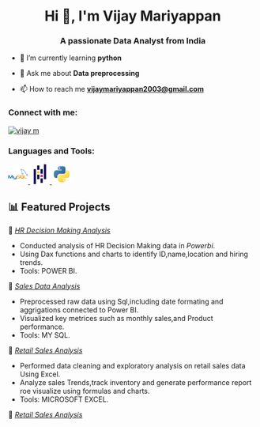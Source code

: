 <h1 align="center">Hi 👋, I'm Vijay Mariyappan</h1>
<h3 align="center">A passionate Data Analyst from India</h3>

- 🌱 I’m currently learning **python**

- 💬 Ask me about **Data preprocessing**

- 📫 How to reach me **vijaymariyappan2003@gmail.com**

<h3 align="left">Connect with me:</h3>
<p align="left">
<a href="https://linkedin.com/in/vijay m" target="blank"><img align="center" src="https://raw.githubusercontent.com/rahuldkjain/github-profile-readme-generator/master/src/images/icons/Social/linked-in-alt.svg" alt="vijay m" height="30" width="40" /></a>
</p>

<h3 align="left">Languages and Tools:</h3>
<p align="left"> <a href="https://www.mysql.com/" target="_blank" rel="noreferrer"> <img src="https://raw.githubusercontent.com/devicons/devicon/master/icons/mysql/mysql-original-wordmark.svg" alt="mysql" width="40" height="40"/> </a> <a href="https://pandas.pydata.org/" target="_blank" rel="noreferrer"> <img src="https://raw.githubusercontent.com/devicons/devicon/2ae2a900d2f041da66e950e4d48052658d850630/icons/pandas/pandas-original.svg" alt="pandas" width="40" height="40"/> </a> <a href="https://www.python.org" target="_blank" rel="noreferrer"> <img src="https://raw.githubusercontent.com/devicons/devicon/master/icons/python/python-original.svg" alt="python" width="40" height="40"/> </a> </p>

## 📊 Featured Projects

🔹 [*HR Decision Making Analysis*](https://github.com/vijaymariyappan06/powerbi_prj)   
- Conducted analysis of HR Decision Making data in *Powerbi*.  
- Using Dax functions and charts to identify ID,name,location and hiring trends.  
- Tools: POWER BI.  

🔹 [*Sales Data Analysis*](https://github.com/vijaymariyappan06/sql_preprocess_powerbi)
- Preprocessed raw data using Sql,including date formating and aggrigations connected to Power BI.  
- Visualized key metrices such as monthly sales,and Product performance.  
- Tools: MY SQL.    

🔹 [*Retail Sales Analysis*](https://github.com/vijaymariyappan06/Excel_prj) 
- Performed data cleaning and exploratory analysis on retail sales data Using Excel.  
- Analyze sales Trends,track inventory and generate performance report roe visualize using formulas and charts.  
- Tools: MICROSOFT EXCEL.

🔹 [*Retail Sales Analysis*]() 

